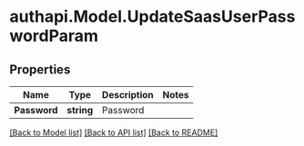 # authapi.Model.UpdateSaasUserPasswordParam

## Properties

Name | Type | Description | Notes
------------ | ------------- | ------------- | -------------
**Password** | **string** | Password | 

[[Back to Model list]](../README.md#documentation-for-models) [[Back to API list]](../README.md#documentation-for-api-endpoints) [[Back to README]](../README.md)

